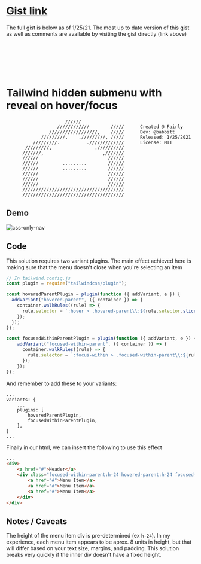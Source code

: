 # [Gist link](https://gist.github.com/babbitt/b939ced2b72a18eadfe67661b8e3672a)
The full gist is below as of 1/25/21. The most up to date version of this gist as well as comments are available by visiting the gist directly (link above)

‎

‎

‎
# Tailwind hidden submenu with reveal on hover/focus
```
                      //////                      
                   ////////////        /////      Created @ Fairly
                //////////////////,    /////      Dev: @babbitt
             /////////.    ./////////, /////      Released: 1/25/2021
          /////////.          ./////////////      License: MIT
       /////////,                .//////////      
      ///////,                      ,///////      
      //////                          //////      
      //////         .........        //////      
      //////         .........        //////      
      //////                          //////      
      //////                          //////      
      //////                          //////      
      //////////////////////////////////////      
      //////////////////////////////////////         
```

## Demo
![css-only-nav](https://user-images.githubusercontent.com/10392896/105752237-05220680-5f15-11eb-801d-91a482584f5c.gif)

## Code
This solution requires two variant plugins. The main effect achieved here is making sure that the menu doesn't close when you're selecting an item

```javascript
// In tailwind.config.js
const plugin = require("tailwindcss/plugin");

const hoveredParentPlugin = plugin(function ({ addVariant, e }) {
  addVariant("hovered-parent", ({ container }) => {
    container.walkRules((rule) => {
      rule.selector = `:hover > .hovered-parent\\:${rule.selector.slice(1)}`;
    });
  });
});

const focusedWithinParentPlugin = plugin(function ({ addVariant, e }) {
    addVariant("focused-within-parent", ({ container }) => {
      container.walkRules((rule) => {
        rule.selector = `:focus-within > .focused-within-parent\\:${rule.selector.slice(1)}`;
      });
    });
});
```

And remember to add these to your variants:
```
...
variants: {
    ...
    plugins: [ 
        hoveredParentPlugin,
        focusedWithinParentPlugin,
    ],
}
...
```

Finally in our html, we can insert the following to use this effect
```html
...
<div>
    <a href="#">Header</a>
    <div class="focused-within-parent:h-24 hovered-parent:h-24 focused-within-parent:mt-2 hovered-parent:mt-2 transition-height duration-100 h-0 overflow-hidden flex flex-col">
        <a href="#">Menu Item</a>
        <a href="#">Menu Item</a>
        <a href="#">Menu Item</a>
    </div>
</div>
```
## Notes / Caveats
The height of the menu item div is pre-determined (ex `h-24`). In my experience, each menu item appears to be aprox. 8 units in height, but that will differ based on your text size, margins, and padding. This solution breaks very quickly if the inner div doesn't have a fixed height.  